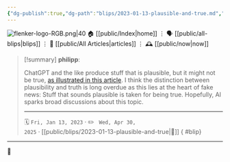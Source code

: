```yaml
---
{"dg-publish":true,"dg-path":"blips/2023-01-13-plausible-and-true.md","dg-permalink":"2023/01/13/plausible-and-true/","permalink":"/2023/01/13/plausible-and-true/","title":"philipp @ 2023-01-13"}
---
```



<div class="transclusion internal-embed is-loaded"><div class="markdown-embed">




![flenker-logo-RGB.png|40](/img/user/attachments/flenker-logo-RGB.png)
🏠 [[public/Index\|home]]  ⋮ 🗣️ [[public/all-blips\|blips]] ⋮  📝 [[public/All Articles\|articles]]  ⋮ 🕰️ [[public/now\|now]]


</div></div>


> [!summary] **philipp**:
>
> ChatGPT and the like produce stuff that is plausible, but it might not be true, [as illustrated in this article](https://www.atomic14.com/2023/01/08/prioritising-plausability-over-truthfullness.html). I think the distinction between plausibility and truth is long overdue as this lies at the heart of fake news: Stuff that sounds plausible is taken for being true. Hopefully, AI sparks broad discussions about this topic.
> - - -
>
> 🗓️ <code>Fri, Jan 13, 2023</code>  · ✏️ <code> Wed, Apr 30, 2025</code>  · [[public/blips/2023-01-13-plausible-and-true\|🔗]]
{ #blip}


- - -

 👾
